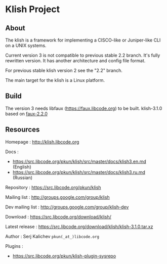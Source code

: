 # Klish Project

## About

The klish is a framework for implementing a CISCO-like or Juniper-like
CLI on a UNIX systems.

Current version 3 is not compatible to previous stable 2.2 branch. It's
fully rewritten version. It has another architecture and config file
format.

For previous stable klish version 2 see the "2.2" branch.

The main target for the klish is a Linux platform.


## Build

The version 3 needs libfaux (https://faux.libcode.org) to be built.
klish-3.1.0 based on [faux-2.2.0](https://src.libcode.org/download/faux/faux-2.2.0.tar.xz)


## Resources

Homepage : http://klish.libcode.org

Docs :

* https://src.libcode.org/pkun/klish/src/master/docs/klish3.en.md (English)
* https://src.libcode.org/pkun/klish/src/master/docs/klish3.ru.md (Russian)

Repository : https://src.libcode.org/pkun/klish

Mailing list : http://groups.google.com/group/klish

Dev mailing list : http://groups.google.com/group/klish-dev

Download : https://src.libcode.org/download/klish/

Latest release : https://src.libcode.org/download/klish/klish-3.1.0.tar.xz

Author : Serj Kalichev `pkun(_at_)libcode.org`

Plugins :

* https://src.libcode.org/pkun/klish-plugin-sysrepo
